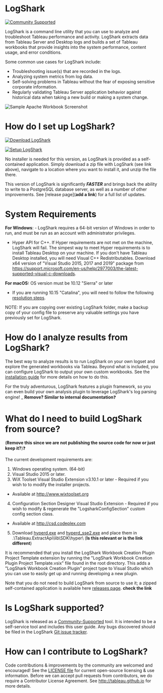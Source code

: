 # LogShark
[![Community Supported](https://img.shields.io/badge/Support%20Level-Community%20Supported-457387.svg)](https://www.tableau.com/support-levels-it-and-developer-tools)

LogShark is a command line utility that you can use to analyze and troubleshoot Tableau performance and activity. LogShark extracts data from Tableau Server and Desktop logs and builds a set of Tableau workbooks that provide insights into the system performance, content usage, and error conditions.

Some common use cases for LogShark include: 
  * Troubleshooting issue(s) that are recorded in the logs. 
  * Analyzing system metrics from log data. 
  * Self-solving problems in Tableau without the fear of exposing sensitive corporate information. 
  * Regularly validating Tableau Server application behavior against historical data when taking a new build or making a system change.
  
![Sample Apache Workbook Screenshot](/Logshark.CLI/Resources/SampleScreenshot.png)

# How do I set up LogShark?

[![Download LogShark](https://img.shields.io/badge/Download%20Logshark-Version%203.0.1-blue.svg)](https://github.com/tableau/Logshark/releases/download/3.0.1/Setup_Logshark_v3.0.1.exe)

[![Setup LogShark](https://img.shields.io/badge/Setup%20Logshark-Installation%20and%20User%20Guide-lightgrey.svg)](https://tableau.github.io/Logshark/)

No installer is needed for this version, as LogShark is provided as a self-contained application. Simply download a zip file with LogShark (see link above), navigate to a location where you want to install it, and unzip the file there.

This version of LogShark is significantly ***FASTER*** and brings back the ability to write to a PostgreSQL database server, as well as a number of other improvements. See [release page](**add a link**) for a full list of updates.

# System Requirements

**For Windows**: -   LogShark requires a 64-bit version of Windows in order to run, and must be run as an account with administrator privileges. 
-   Hyper API for C++. If Hyper requirements are not met on the machine, LogShark will fail. The simpest way to meet Hyper requirements is to install Tableau Desktop on your machine.
  If you don't have Tableau Desktop installed, you will need Visual C++ Redistributables. Download x64 version of "Visual Studio 2015, 2017 and 2019" package from https://support.microsoft.com/en-us/help/2977003/the-latest-supported-visual-c-downloads.

**For macOS:** OS version must be 10.12 "Sierra" or later
- If you are running 10.15 "Catalina", you will need to follow the following [resolution steps](/docs/logshark_catalina.md).

NOTE: If you are copying over existing LogShark folder, make a backup copy of your config file to preserve any valuable settings you have previously set for LogShark.

# How do I analyze results from LogShark?

The best way to analyze results is to run LogShark on your own logset and explore the generated workbooks via Tableau. Beyond what is included, you can configure LogShark to output your own custom workbooks. See the [installation guide](https://tableau.github.io/Logshark/) for more details on how to do this.

For the truly adventurous, LogShark features a plugin framework, so you can even build your own analysis plugin to leverage LogShark's log parsing engine! _ **Remove? Similar to internal documentation**:question:

# What do I need to build LogShark from source? 

(**Remove this since we are not publishing the source code for now or just keep it?**):question:

The current development requirements are:

1. Windows operating system. (64-bit)
2. Visual Studio 2015 or later.
3. WiX Toolset Visual Studio Extension v3.10.1 or later - Required if you wish to to modify the installer projects.
  * Available at http://www.wixtoolset.org
4. Configuration Section Designer Visual Studio Extension - Required if you wish to modify & regenerate the "LogsharkConfigSection" custom config section class.
  * Available at http://csd.codeplex.com
5. Download [hyperd.exe](https://github.com/tableau/Logshark/releases/download/v3.0/hyperd.exe) and [hyperd_sse2.exe](https://github.com/tableau/Logshark/releases/download/v3.0/hyperd_sse2.exe) and place them in .\Tableau.ExtractApi\lib\SDK\hyper\ (**Is this relevant or is the link different**)

It is recommended that you install the LogShark Workbook Creation Plugin Project Template extension by running the "LogShark Workbook Creation Plugin Project Template.vsix" file found in the root directory.  This adds a "LogShark Workbook Creation Plugin" project type to Visual Studio which you can use to easily get up and running developing a new plugin.

Note that you do not need to build LogShark from source to use it; a zipped self-contained application is available here [releases page](https://github.com/tableau/Logshark/releases/latest). **check the link**

# Is LogShark supported?

LogShark is released as a [Community-Supported](https://www.tableau.com/support/itsupport) tool. It is intended to be a self-service tool and includes this user guide. Any bugs discovered should be filed in the LogShark [Git issue tracker](https://github.com/tableau/Logshark/issues).

# How can I contribute to LogShark?

Code contributions & improvements by the community are welcomed and encouraged! See the [LICENSE file](https://github.com/tableau/Logshark/blob/master/LICENSE) for current open-source licensing & use information.  Before we can accept pull requests from contributors, we do require a Contributor License Agreement.  See http://tableau.github.io for more details.
